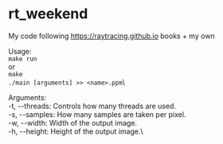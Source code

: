 # rt_weekend
My code following https://raytracing.github.io books + my own

Usage:\
`make run`\
or\
`make`\
`./main [arguments] >> <name>.ppm`\


Arguments:\
    -t, --threads: Controls how many threads are used.\
    -s, --samples: How many samples are taken per pixel.\
    -w, --width: Width of the output image.\
    -h, --height: Height of the output image.\